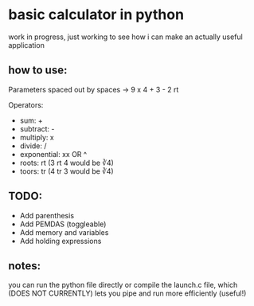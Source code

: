 # basic calculator in python
work in progress, just working to see how i can make an actually useful application 


## how to use:
Parameters spaced out by spaces ->  9 x 4 + 3 - 2 rt 

Operators:
  - sum: +
  - subtract: -
  - multiply: x
  - divide: /
  - exponential: xx OR ^
  - roots: rt (3 rt 4 would be ∛4)
  - toors: tr (4 tr 3 would be ∛4)

## TODO:
- Add parenthesis
- Add PEMDAS (toggleable)
- Add memory and variables
- Add holding expressions

## notes:
 you can run the python file directly or compile the launch.c file, which (DOES NOT CURRENTLY) lets you pipe and run more efficiently (useful!)
